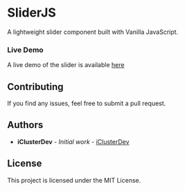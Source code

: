 # SliderJS

A lightweight slider component built with Vanilla JavaScript.

### Live Demo

A live demo of the slider is available [here](https://slider-js.netlify.com/)

<!-- ### Installing

- Download the .zip file.
- Copy slider.min.css into your working directory and add the link reference to the markup.
- Copy slider.min.js into your working directory and add the script reference to the markup.

### Usage

Add a container with the class .slider and the slides with the class .slide:

```html
<div id="slider" class="slider">
  <div class="slide">slide1</div>
  <div class="slide">slide2</div>
  <div class="slide">slide3</div>
</div>
```

Add a next and prev button triggers with the class .slider-btn:

```html
<div id="prev-btn" class="slider-btn">prev</div>
<div id="next-btn" class="slider-btn">next</div>
```

Initialize the slider component:

```html
<script>
  const slider = Object.create(HorizontalSlider).initialize(
    document.querySelector("#slider"),
    document.querySelector("#next-btn"),
    document.querySelector("#prev-btn")
  );
</script>
```

For a vertical slider use VerticalSlider instead:

```html
<script>
  const slider = Object.create(VerticalSlider).initialize(...);
</script>
```

You are all set! -->

## Contributing

If you find any issues, feel free to submit a pull request.

## Authors

- **iClusterDev** - _Initial work_ - [iClusterDev](https://github.com/iClusterDev)

## License

This project is licensed under the MIT License.
